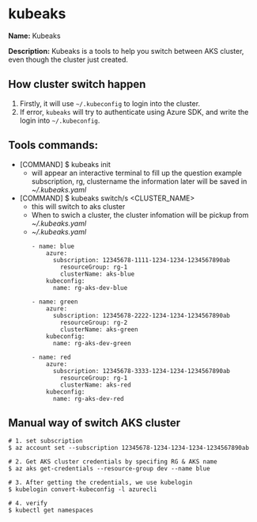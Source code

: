 # kubeaks

**Name:** Kubeaks

**Description:**
Kubeaks is a tools to help you switch between AKS cluster, even though the cluster just created.

## **How cluster switch happen**
1. Firstly, it will use `~/.kubeconfig` to login into the cluster.
2. If error, `kubeaks` will try to authenticate using Azure SDK, and write the login into `~/.kubeconfig`.

## **Tools commands:**
* [COMMAND] $ kubeaks init
  * will appear an interactive terminal to fill up the question example subscription, rg, clustername
the information later will be saved in _~/.kubeaks.yaml_
* [COMMAND] $ kubeaks switch/s <CLUSTER_NAME>
  * this will switch to aks cluster <clustername>
  * When to swich a cluster, the cluster infomation will be pickup from _~/.kubeaks.yaml_
  * _~/.kubeaks.yaml_
    ```
    - name: blue
        azure:
          subscription: 12345678-1111-1234-1234-1234567890ab
    	    resourceGroup: rg-1
    	    clusterName: aks-blue
        kubeconfig:
          name: rg-aks-dev-blue
    
    - name: green
        azure:
          subscription: 12345678-2222-1234-1234-1234567890ab
    	    resourceGroup: rg-2
    	    clusterName: aks-green
        kubeconfig:
          name: rg-aks-dev-green
    
    - name: red
        azure:
          subscription: 12345678-3333-1234-1234-1234567890ab
    	    resourceGroup: rg-1
    	    clusterName: aks-red
        kubeconfig:
          name: rg-aks-dev-red
    ```

## Manual way of switch AKS cluster
```
# 1. set subscription
$ az account set --subscription 12345678-1234-1234-1234-1234567890ab

# 2. Get AKS cluster credentials by specifing RG & AKS name
$ az aks get-credentials --resource-group dev --name blue

# 3. After getting the credentials, we use kubelogin
$ kubelogin convert-kubeconfig -l azurecli

# 4. verify
$ kubectl get namespaces
```
